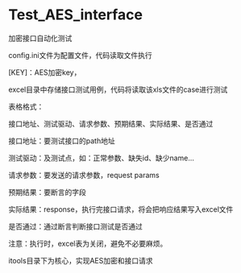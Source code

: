 # Test_AES_interface
加密接口自动化测试

config.ini文件为配置文件，代码读取文件执行

[KEY]：AES加密key，

[API]:接口host地址

[PADDING]:填充边界值

excel目录中存储接口测试用例，代码将读取该xls文件的case进行测试

表格格式：

接口地址、测试驱动、请求参数、预期结果、实际结果、是否通过

接口地址：要测试接口的path地址

测试驱动：及测试点，如：正常参数、缺失id、缺少name...

请求参数：要发送的请求参数，request params

预期结果：要断言的字段

实际结果：response，执行完接口请求，将会把响应结果写入excel文件

是否通过：通过断言判断接口测试是否通过

注意：执行时，excel表为关闭，避免不必要麻烦。

itools目录下为核心，实现AES加密和接口请求


